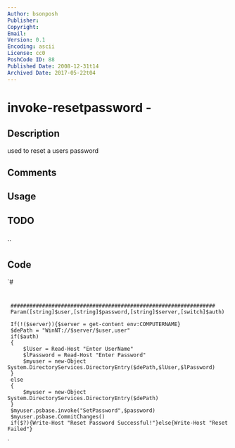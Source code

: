 ```yaml
---
Author: bsonposh
Publisher: 
Copyright: 
Email: 
Version: 0.1
Encoding: ascii
License: cc0
PoshCode ID: 88
Published Date: 2008-12-31t14
Archived Date: 2017-05-22t04
---
```


# invoke-resetpassword - 

## Description

used to reset a users password

## Comments



## Usage



## TODO



## 

``

## Code

`#
 #
     #################################################################
     Param([string]$user,[string]$password,[string]$server,[switch]$auth)
     
     If(!($server)){$server = get-content env:COMPUTERNAME}
     $dePath = "WinNT://$server/$user,user"
     if($auth)
     {
         $lUser = Read-Host "Enter UserName"
         $lPassword = Read-Host "Enter Password"
         $myuser = new-Object System.DirectoryServices.DirectoryEntry($dePath,$lUser,$lPassword)
     }
     else
     {
         $myuser = new-Object System.DirectoryServices.DirectoryEntry($dePath)
     }
     $myuser.psbase.invoke("SetPassword",$password)
     $myuser.psbase.CommitChanges()
     if($?){Write-Host "Reset Password Successful!"}else{Write-Host "Reset Failed"}
`

